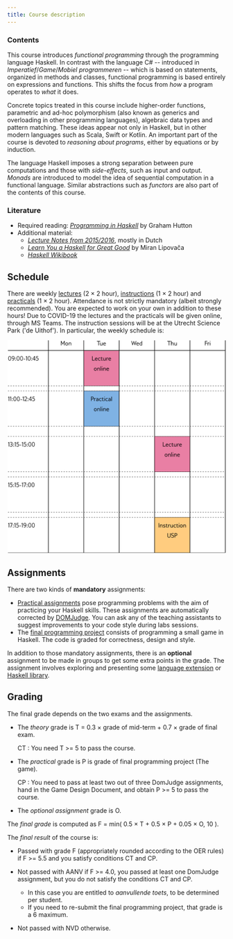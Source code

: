 ```yaml
---
title: Course description
---
```


### Contents

This course introduces *functional programming* through the
programming language Haskell. In contrast with the language C# --
introduced in *Imperatief*/*Game*/*Mobiel programmeren* -- which is
based on statements, organized in methods and classes, functional
programming is based entirely on expressions and functions. This
shifts the focus from *how* a program operates to *what* it does.

Concrete topics treated in this course include higher-order functions,
parametric and ad-hoc polymorphism (also known as generics and
overloading in other programming languages), algebraic data types and
pattern matching. These ideas appear not only in Haskell, but in other
modern languages such as Scala, Swift or Kotlin. An important part of
the course is devoted to *reasoning about programs*, either by
equations or by induction.

The language Haskell imposes a strong separation between pure
computations and those with *side-effects*, such as input and
output. *Monads* are introduced to model the idea of sequential
computation in a functional language. Similar abstractions such as
*functors* are also part of the contents of this course.

### Literature

* Required reading: [*Programming in Haskell*](http://www.cs.nott.ac.uk/~pszgmh/pih.html) by Graham Hutton
* Additional material:
    - [*Lecture Notes from 2015/2016*](http://www.cs.uu.nl/people/jur/FP-elec.pdf), mostly in Dutch
    - [*Learn You a Haskell for Great Good*](http://learnyouahaskell.com/) by Miran Lipovača
    - [*Haskell Wikibook*](https://en.wikibooks.org/wiki/Haskell)

## <a name="schedule"></a>Schedule

There are weekly [lectures](lectures.html) (2 × 2 hour),
[instructions](exercises.html) (1 × 2 hour) and
[practicals](labs.html) (1 × 2 hour). Attendance is not strictly
mandatory (albeit strongly recommended). You are expected to work on
your own in addition to these hours! Due to COVID-19 the lectures and
the practicals will be given online, through MS Teams. The instruction
sessions will be at the Utrecht Science Park ('de Uithof'). In
particular, the weekly schedule is:

![](/images/week_schedule.svg)


## Assignments

There are two kinds of **mandatory** assignments:

* [Practical assignments](labs.html) pose programming problems with the aim of practicing your Haskell skills. These assignments are automatically corrected by [DOMJudge](https://domjudge.cs.uu.nl/dj/fp/team/). You can ask any of the teaching assistants to suggest improvements to your code style during labs sessions.
* The [final programming project](labs.html) consists of programming a small game in Haskell. The code is graded for correctness, design and style.

In addition to those mandatory assignments, there is an **optional** assignment to be made in groups to get some extra points in the grade. The assignment involves exploring and presenting some [language extension](https://downloads.haskell.org/~ghc/latest/docs/html/users_guide/lang.html) or [Haskell library](http://hackage.haskell.org/).

## Grading

The final grade depends on the two exams and the assignments.

- The *theory* grade is T = 0.3 × grade of mid-term + 0.7 × grade of
  final exam.

  CT
  : You need T >= 5 to pass the course.

- The *practical* grade is P is grade of final programming
  project (The game).

  CP
  : You need to pass at least two out of three DomJudge assignments,
  hand in the Game Design Document, and obtain P >= 5 to pass the course.

- The *optional assignment* grade is O.

The *final grade* is computed as F = min( 0.5 × T + 0.5 × P + 0.05 ×
O, 10 ).

The *final result* of the course is:

- Passed with grade F (appropriately rounded according to the OER
rules) if F >= 5.5 and you satisfy conditions CT and CP.

- Not passed with AANV if F >= 4.0, you passed at least one DomJudge
  assignment, but you do not satisfy the conditions CT and CP.

    * In this case you are entitled to *aanvullende toets*, to be determined per student.
    * If you need to re-submit the final programming project, that grade is a 6 maximum.

- Not passed with NVD otherwise.
